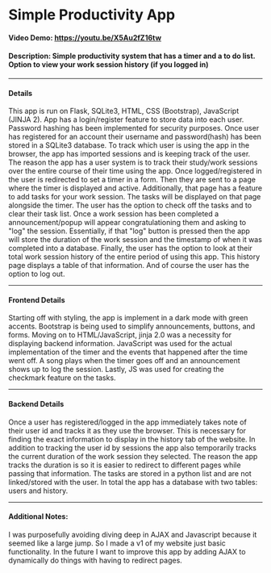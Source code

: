 # Simple Productivity App
#### Video Demo: https://youtu.be/X5Au2fZ16tw
#### Description: Simple productivity system that has a timer and a to do list. Option to view your work session history (if you logged in)

---

#### Details
This app is run on Flask, SQLite3, HTML, CSS (Bootstrap), JavaScript (JINJA 2). App has a login/register feature to store data into each user. Password hashing has been implemented for security purposes. Once user has registered for an account their username and password(hash) has been stored in a SQLite3 database. To track which user is using the app in the browser, the app has imported sessions and is keeping track of the user. The reason the app has a user system is to track their study/work sessions over the entire course of their time using the app. Once logged/registered in the user is redirected to set a timer in a form. Then they are sent to a page where the timer is displayed and active. Additionally, that page has a feature to add tasks for your work session. The tasks will be displayed on that page alongside the timer. The user has the option to check off the tasks and to clear their task list. Once a work session has been completed a announcement/popup will appear congratulationing them and asking to "log" the session. Essentially, if that "log" button is pressed then the app will store the duration of the work session and the timestamp of when it was completed into a database. Finally, the user has the option to look at their total work session history of the entire period of using this app. This history page displays a table of that information. And of course the user has the option to log out.

---

#### Frontend Details
Starting off with styling, the app is implement in a dark mode with green accents. Bootstrap is being used to simplify announcements, buttons, and forms. Moving on to HTML/JavaScript, jinja 2.0 was a necessity for displaying backend information. JavaScript was used for the actual implementation of the timer and the events that happened after the time went off. A song plays when the timer goes off and an announcement shows up to log the session. Lastly, JS was used for creating the checkmark feature on the tasks.

---

#### Backend Details
Once a user has registered/logged in the app immediately takes note of their user id and tracks it as they use the browser. This is necessary for finding the exact information to display in the history tab of the website. In addition to tracking the user id by sessions the app also temporarily tracks the current duration of the work session they selected. The reason the app tracks the duration is so it is easier to redirect to different pages while passing that information. The tasks are stored in a python list and are not linked/stored with the user. In total the app has a database with two tables: users and history. 

---

#### Additional Notes:
I was purposefully avoiding diving deep in AJAX and Javascript because it seemed like a large jump.
So I made a v1 of my website just basic functionality. In the future I want to improve this app by 
adding AJAX to dynamically do things with having to redirect pages.